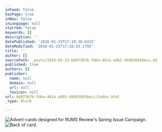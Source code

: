 ```yaml
---
inFeed: false
hasPage: true
inNav: false
inLanguage: null
starred: false
keywords: []
description: ''
datePublished: '2016-01-23T17:19:38.622Z'
dateModified: '2016-01-23T17:18:33.179Z'
title: ''
author: []
sourcePath: _posts/2016-01-23-b6973b7b-fd6a-461a-adb5-d9d036016ecc.md
published: true
authors: []
publisher:
  name: null
  domain: null
  url: null
  favicon: null
url: b6973b7b-fd6a-461a-adb5-d9d036016ecc/index.html
_type: Blurb

---
```

![Advert-cards designed for RUMS Review's Spring Issue Campaign.](https://the-grid-user-content.s3-us-west-2.amazonaws.com/06877fe6-ad51-4a7b-9053-8d83259e7927.jpg)
![Back of card.](https://s3-us-west-2.amazonaws.com/the-grid-img/p/cf7d771057d5953cea12f1f3f32840b78d1f3671.jpg)